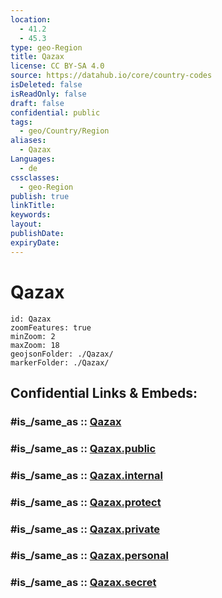 ```yaml
---
location:
  - 41.2
  - 45.3
type: geo-Region
title: Qazax
license: CC BY-SA 4.0
source: https://datahub.io/core/country-codes
isDeleted: false
isReadOnly: false
draft: false
confidential: public
tags:
  - geo/Country/Region
aliases:
  - Qazax
Languages:
  - de
cssclasses:
  - geo-Region
publish: true
linkTitle:
keywords:
layout:
publishDate:
expiryDate:
---
```


# Qazax

```leaflet
id: Qazax
zoomFeatures: true 
minZoom: 2 
maxZoom: 18
geojsonFolder: ./Qazax/
markerFolder: ./Qazax/
```


## Confidential Links & Embeds: 

### #is_/same_as :: [Qazax](/_Standards/Earth/Continent/Asia/Asia~North~West/Azerbaijan/Regions~Azerbaijan/Ganja-Qazakh/counties~Ganja-Qazakh/Qazax.md) 

### #is_/same_as :: [Qazax.public](/_public/Earth/Continent/Asia/Asia~North~West/Azerbaijan/Regions~Azerbaijan/Ganja-Qazakh/counties~Ganja-Qazakh/Qazax.public.md) 

### #is_/same_as :: [Qazax.internal](/_internal/Earth/Continent/Asia/Asia~North~West/Azerbaijan/Regions~Azerbaijan/Ganja-Qazakh/counties~Ganja-Qazakh/Qazax.internal.md) 

### #is_/same_as :: [Qazax.protect](/_protect/Earth/Continent/Asia/Asia~North~West/Azerbaijan/Regions~Azerbaijan/Ganja-Qazakh/counties~Ganja-Qazakh/Qazax.protect.md) 

### #is_/same_as :: [Qazax.private](/_private/Earth/Continent/Asia/Asia~North~West/Azerbaijan/Regions~Azerbaijan/Ganja-Qazakh/counties~Ganja-Qazakh/Qazax.private.md) 

### #is_/same_as :: [Qazax.personal](/_personal/Earth/Continent/Asia/Asia~North~West/Azerbaijan/Regions~Azerbaijan/Ganja-Qazakh/counties~Ganja-Qazakh/Qazax.personal.md) 

### #is_/same_as :: [Qazax.secret](/_secret/Earth/Continent/Asia/Asia~North~West/Azerbaijan/Regions~Azerbaijan/Ganja-Qazakh/counties~Ganja-Qazakh/Qazax.secret.md)

